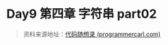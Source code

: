 

# Day9 第四章 字符串 part02

> 资料来源地址：[代码随想录 (programmercarl.com)](https://programmercarl.com/数组理论基础.html)

